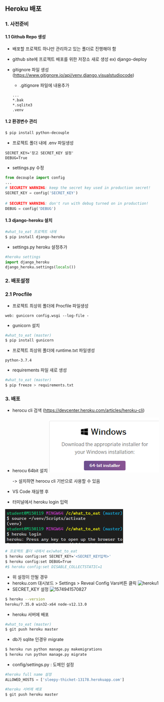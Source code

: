 ## Heroku 배포

### 1. 사전준비

#### 1.1 Github Repo 생성

- 배포할 프로젝트 하나만 관리하고 있는 폴더로 진행해야 함

- github site에 프로젝트 배포를 위한 저장소 새로 생성 ex) django-deploy
- gitignore 파일 생성 (https://www.gitignore.io/api/venv,django,visualstudiocode)
    - .gitignore 파일에 내용추가
    ```
    ...
    *.bak
    *.sqlite3
    .venv
    ```



#### 1.2 환경변수 관리

```bash
$ pip install python-decouple
```

- 프로젝트 폴더 내에 .env 파일생성

```
SECRET_KEY='장고 SECRET_KEY 설정'
DEBUG=True
```
- settings.py 수정
```python
from decouple import config
...
# SECURITY WARNING: keep the secret key used in production secret!
SECRET_KEY = config('SECRET_KEY')

# SECURITY WARNING: don't run with debug turned on in production!
DEBUG = config('DEBUG')
```

#### 1.3 django-heroku 설치

```bash
#what_to_eat 프로젝트 내에
$ pip install django-heroku
```
- settings.py heroku 설정추가
```python
#heroku settings
import django_heroku
django_heroku.settings(locals())
```


### 2. 배포설정

### 2.1 Procfile 

- 프로젝트 최상위 폴더에 Procfile 파일생성
```
web: gunicorn config.wsgi --log-file -
```
- gunicorn 설치
```bash
#what_to_eat (master)
$ pip install gunicorn
```

- 프로젝트 최상위 폴더에 runtime.txt 파일생성

```
python-3.7.4
```

- requirements 파일 새로 생성
```bash
#what_to_eat (master)
$ pip freeze > requirements.txt
```



### 3. 배포

- herocu cli 검색 (https://devcenter.heroku.com/articles/heroku-cli)
- herocu 64bit 설치
  ![image-20191125104828632](./md_img/image-20191125104828632.png)

  -> 설치하면 herocu cli 기반으로 사용할 수 있음

- VS Code 재실행 후

- 터미널에서 heroku login 입력

![image-20191125105507978](./md_img/image-20191125105507978.png)

```bash
# 프로젝트 폴더 내에서 ex)what_to_eat
$ heroku config:set SECRET_KEY='<SECRET_KEY입력>'
$ heroku config:set DEBUG=True
#$ heroku config:set DISABLE_COLLECTSTATIC=1
```

- 위 설정이 안될 경우
- heroku.com 대시보드 > Settings > Reveal Config Vars버튼 클릭
![heroku1](C:\Users\kyung\Pictures\heroku1.png)
- SECRET_KEY 설정
![1574941570827](C:\Users\kyung\AppData\Roaming\Typora\typora-user-images\1574941570827.png)

```bash
$ heroku --version
heroku/7.35.0 win32-x64 node-v12.13.0
```
- heroku 서버에 배포
```bash
#what_to_eat (master)
$ git push heroku master
```

- db가 sqlite 인경우 migrate

```bash
$ heroku run python manage.py makemigrations
$ heroku run python manage.py migrate
```



- config/settings.py : 도메인 설정

```python
#heroku full name 설정
ALLOWED_HOSTS = ['sleepy-thicket-13178.herokuapp.com']
```

```bash
#heroku 서버에 배포
$ git push heroku master
```


